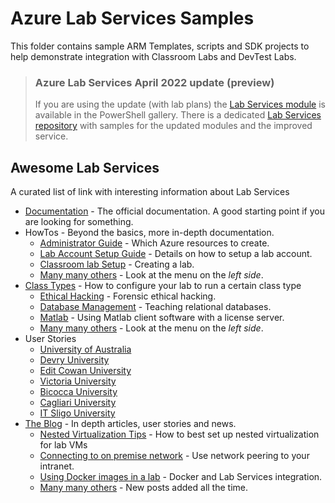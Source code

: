 # Azure Lab Services Samples

This folder contains sample ARM Templates, scripts and SDK projects to help demonstrate integration with Classroom Labs and DevTest Labs.

>### Azure Lab Services April 2022 update (preview)
>If you are using the update (with lab plans) the [Lab Services module](https://www.powershellgallery.com/packages/Az.LabServices/0.1.0) is available in the PowerShell gallery.  There is a dedicated [Lab Services repository](https://github.com/Azure/LabServices) with samples for the updated modules and the improved service.

## Awesome Lab Services

A curated list of link with interesting information about Lab Services

* [Documentation](https://docs.microsoft.com/en-us/azure/lab-services/) - The official documentation. A good starting point if you are looking for something.
* HowTos - Beyond the basics, more in-depth documentation.
  * [Administrator Guide](https://docs.microsoft.com/en-us/azure/lab-services/administrator-guide) - Which Azure resources to create.
  * [Lab Account Setup Guide](https://docs.microsoft.com/en-us/azure/lab-services/account-setup-guide) - Details on how to setup a lab account.
  * [Classroom lab Setup](https://docs.microsoft.com/en-us/azure/lab-services/setup-guide) - Creating a lab.
  * [Many many others](https://docs.microsoft.com/en-us/azure/lab-services/how-to-use-classroom-lab) - Look at the menu on the *left side*.
* [Class Types](https://docs.microsoft.com/en-us/azure/lab-services/class-types) - How to configure your lab to run a certain class type
  * [Ethical Hacking](https://docs.microsoft.com/en-us/azure/lab-services/class-type-ethical-hacking) - Forensic ethical hacking.
  * [Database Management](https://docs.microsoft.com/en-us/azure/lab-services/class-type-database-management) - Teaching relational databases.
  * [Matlab](https://docs.microsoft.com/en-us/azure/lab-services/class-type-matlab) - Using Matlab client software with a license server.
  * [Many many others](https://docs.microsoft.com/en-us/azure/lab-services/class-type-matlab) - Look at the menu on the *left side*.
* User Stories
  * [University of Australia](https://techcommunity.microsoft.com/t5/azure-lab-services/customer-story-university-of-western-australia-tackling-covid-19/ba-p/1329963)
  * [Devry University](https://techcommunity.microsoft.com/t5/azure-lab-services/customer-story-remote-hands-on-learning-with-azure-lab-services/ba-p/1329879)
  * [Edit Cowan University](https://educationblog.microsoft.com/en-au/2019/07/edith-cowan-university-tears-down-learning-barriers-with-azure-lab-services/)
  * [Victoria University](https://educationblog.microsoft.com/en-au/2020/02/victoria-university-builds-work-ready-graduates-streamlines-learning-with-azure-lab-services/)
  * [Bicocca University](https://customers.microsoft.com/en-us/story/773188-universita-milano-bicocca-azure-education-italy-en)
  * [Cagliari University](https://customers.microsoft.com/en-us/story/776202-university-cagliary-azure-education-italy-en)
  * [IT Sligo University](https://pulse.microsoft.com/en/making-a-difference-en/education-en/fa1-it-sligo-levelling-the-playing-field-in-education-with-cloud-technology/)
* [The Blog](https://techcommunity.microsoft.com/t5/azure-lab-services/bg-p/AzureLabServicesBlog) - In depth articles, user stories and news.
  * [Nested Virtualization Tips](https://techcommunity.microsoft.com/t5/azure-lab-services/nested-virtualization-tips/ba-p/1534323) - How to best set up nested virtualization for lab VMs
  * [Connecting to on premise network](https://techcommunity.microsoft.com/t5/azure-lab-services/connecting-to-on-premise-networks/ba-p/1381569) - Use network peering to your intranet.
  * [Using Docker images in a lab](https://techcommunity.microsoft.com/t5/azure-lab-services/using-docker-images-in-your-lab-setup-a-fedora-environment/ba-p/1390046) - Docker and Lab Services integration.
  * [Many many others](https://techcommunity.microsoft.com/t5/azure-lab-services/bg-p/AzureLabServicesBlog) - New posts added all the time.
